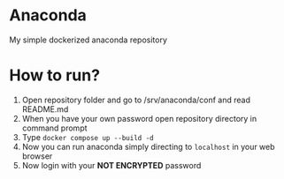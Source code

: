 # Anaconda
My simple dockerized anaconda repository

# How to run?
1. Open repository folder and go to /srv/anaconda/conf and read README.md
2. When you have your own password open repository directory in command prompt
3. Type <code>docker compose up --build -d</code>
4. Now you can run anaconda simply directing to <code>localhost</code> in your web browser
5. Now login with your **NOT ENCRYPTED** password
